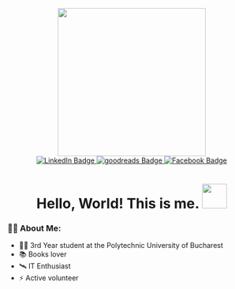 <div id="header" align="center">
  <img src="https://media.tenor.com/y2JXkY1pXkwAAAAM/cat-computer.gif" width="300"/>

  <div id="badges">
    <a href="https://www.linkedin.com/in/alexandra-liferi-0b1361206/">
      <img src="https://img.shields.io/badge/LinkedIn-blue?style=for-the-badge&logo=linkedin&logoColor=white" alt="LinkedIn Badge"/>
    </a>    
     <a href="https://www.goodreads.com/user/show/43559274-ela">
      <img src="https://img.shields.io/badge/Goodreads-gray?style=for-the-badge&logo=goodreads&logoColor=white" alt="goodreads Badge"/>
    </a>  
    <a href="https://www.facebook.com/Liferi.Alexandra.Elena">
      <img src="https://img.shields.io/badge/Facebook-blue?style=for-the-badge&logo=facebook&logoColor=white" alt="Facebook Badge"/>
    </a>
    <h1>
      Hello, World! This is me. 
      <img src="https://i.pinimg.com/originals/cf/72/34/cf72349b20d04ebb047141bc851e9cc9.png" width="50px"/>
    </h1>
  </div>
</div>






### 👨‍💻 About Me:

- 👷‍♂️	3rd Year student at the Polytechnic University of Bucharest
- 📚 Books lover
- 🛰️ IT Enthusiast 
- ⚡ Active volunteer 
